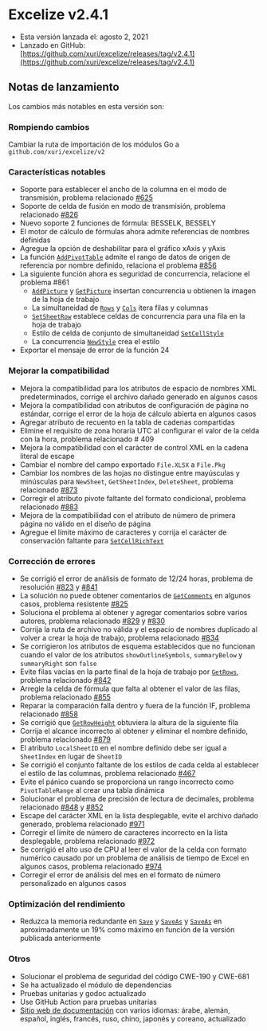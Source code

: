 # Excelize v2.4.1

* Esta versión lanzada el: agosto 2, 2021
* Lanzado en GitHub: [https://github.com/xuri/excelize/releases/tag/v2.4.1](https://github.com/xuri/excelize/releases/tag/v2.4.1)

## Notas de lanzamiento

Los cambios más notables en esta versión son:

### Rompiendo cambios

Cambiar la ruta de importación de los módulos Go a `github.com/xuri/excelize/v2`

### Características notables

* Soporte para establecer el ancho de la columna en el modo de transmisión, problema relacionado [#625](https://github.com/xuri/excelize/issues/625)
* Soporte de celda de fusión en modo de transmisión, problema relacionado [#826](https://github.com/xuri/excelize/issues/826)
* Nuevo soporte 2 funciones de fórmula: BESSELK, BESSELY
* El motor de cálculo de fórmulas ahora admite referencias de nombres definidas
* Agregue la opción de deshabilitar para el gráfico xAxis y yAxis
* La función [`AddPivotTable`](https://pkg.go.dev/github.com/xuri/excelize/v2@v2.4.1#File.AddPivotTable) admite el rango de datos de origen de referencia por nombre definido, relaciona el problema [#856](https://github.com/xuri/excelize/issues/856)
* La siguiente función ahora es seguridad de concurrencia, relacione el problema #861
  * [`AddPicture`](https://pkg.go.dev/github.com/xuri/excelize/v2@v2.4.1#File.AddPicture) y [`GetPicture`](https://pkg.go.dev/github.com/xuri/excelize/v2@v2.4.1#File.GetPicture) insertan concurrencia u obtienen la imagen de la hoja de trabajo
  * La simultaneidad de [`Rows`](https://pkg.go.dev/github.com/xuri/excelize/v2@v2.4.1#File.Rows) y [`Cols`](https://pkg.go.dev/github.com/xuri/excelize/v2@v2.4.1#File.Cols) itera filas y columnas
  * [`SetSheetRow`](https://pkg.go.dev/github.com/xuri/excelize/v2@v2.4.1#File.SetSheetRow) establece celdas de concurrencia para una fila en la hoja de trabajo
  * Estilo de celda de conjunto de simultaneidad [`SetCellStyle`](https://pkg.go.dev/github.com/xuri/excelize/v2@v2.4.1#File.SetCellStyle)
  * La concurrencia [`NewStyle`](https://pkg.go.dev/github.com/xuri/excelize/v2@v2.4.1#File.NewStyle) crea el estilo
* Exportar el mensaje de error de la función 24

### Mejorar la compatibilidad

* Mejora la compatibilidad para los atributos de espacio de nombres XML predeterminados, corrige el archivo dañado generado en algunos casos
* Mejora la compatibilidad con atributos de configuración de página no estándar, corrige el error de la hoja de cálculo abierta en algunos casos
* Agregar atributo de recuento en la tabla de cadenas compartidas
* Elimine el requisito de zona horaria UTC al configurar el valor de la celda con la hora, problema relacionado # 409
* Mejora la compatibilidad con el carácter de control XML en la cadena literal de escape
* Cambiar el nombre del campo exportado `File.XLSX` a `File.Pkg`
* Cambiar los nombres de las hojas no distingue entre mayúsculas y minúsculas para `NewSheet`, `GetSheetIndex`, `DeleteSheet`, problema relacionado [#873](https://github.com/xuri/excelize/issues/873)
* Corregir el atributo pivote faltante del formato condicional, problema relacionado [#883](https://github.com/xuri/excelize/issues/883)
* Mejora de la compatibilidad con el atributo de número de primera página no válido en el diseño de página
* Agregue el límite máximo de caracteres y corrija el carácter de conservación faltante para [`SetCellRichText`](https://pkg.go.dev/github.com/xuri/excelize/v2@v2.4.1#File.SetCellRichText)

### Corrección de errores

* Se corrigió el error de análisis de formato de 12/24 horas, problema de resolución [#823](https://github.com/xuri/excelize/issues/823) y [#841](https://github.com/xuri/excelize/issues/841)
* La solución no puede obtener comentarios de [`GetComments`](https://pkg.go.dev/github.com/xuri/excelize/v2@v2.4.1#File.GetComments) en algunos casos, problema resistente [#825](https://github.com/xuri/excelize/issues/825)
* Soluciona el problema al obtener y agregar comentarios sobre varios autores, problema relacionado [#829](https://github.com/xuri/excelize/issues/829) y [#830](https://github.com/xuri/excelize/issues/830)
* Corrija la ruta de archivo no válida y el espacio de nombres duplicado al volver a crear la hoja de trabajo, problema relacionado [#834](https://github.com/xuri/excelize/issues/834)
* Se corrigieron los atributos de esquema establecidos que no funcionan cuando el valor de los atributos `showOutlineSymbols`, `summaryBelow` y `summaryRight` son `false`
* Evite filas vacías en la parte final de la hoja de trabajo por [`GetRows`](https://pkg.go.dev/github.com/xuri/excelize/v2@v2.4.1#File.GetRows), problema relacionado [#842](https://github.com/xuri/excelize/issues/842)
* Arregle la celda de fórmula que falta al obtener el valor de las filas, problema relacionado [#855](https://github.com/xuri/excelize/issues/855)
* Reparar la comparación falla dentro y fuera de la función IF, problema relacionado [#858](https://github.com/xuri/excelize/issues/858)
* Se corrigió que [`GetRowHeight`](https://pkg.go.dev/github.com/xuri/excelize/v2@v2.4.1#File.GetRowHeight) obtuviera la altura de la siguiente fila
* Corrija el alcance incorrecto al obtener y eliminar el nombre definido, problema relacionado [#879](https://github.com/xuri/excelize/issues/848)
* El atributo `LocalSheetID` en el nombre definido debe ser igual a `SheetIndex` en lugar de `SheetID`
* Se corrigió el conjunto faltante de los estilos de cada celda al establecer el estilo de las columnas, problema relacionado [#467](https://github.com/xuri/excelize/issues/467)
* Evite el pánico cuando se proporciona un rango incorrecto como `PivotTableRange` al crear una tabla dinámica
* Solucionar el problema de precisión de lectura de decimales, problema relacionado [#848](https://github.com/xuri/excelize/issues/848) y [#852](https://github.com/xuri/excelize/issues/852)
* Escape del carácter XML en la lista desplegable, evite el archivo dañado generado, problema relacionado [#971](https://github.com/xuri/excelize/issues/971)
* Corregir el límite de número de caracteres incorrecto en la lista desplegable, problema relacionado [#972](https://github.com/xuri/excelize/issues/972)
* Se corrigió el alto uso de CPU al leer el valor de la celda con formato numérico causado por un problema de análisis de tiempo de Excel en algunos casos, problema relacionado [#974](https://github.com/xuri/excelize/issues/974)
* Corregir el error de análisis del mes en el formato de número personalizado en algunos casos

### Optimización del rendimiento

* Reduzca la memoria redundante en [`Save`](https://pkg.go.dev/github.com/xuri/excelize/v2@v2.4.1#File.Save) y [`SaveAs`](https://pkg.go.dev/github.com/xuri/excelize/v2@v2.4.1#File.SaveAs) y [`SaveAs`](https://pkg.go.dev/github.com/xuri/excelize/v2@v2.4.1#File.SaveAs) en aproximadamente un 19% como máximo en función de la versión publicada anteriormente

### Otros

* Solucionar el problema de seguridad del código CWE-190 y CWE-681
* Se ha actualizado el módulo de dependencias
* Pruebas unitarias y godoc actualizado
* Use GitHub Action para pruebas unitarias
* [Sitio web de documentación](https://xuri.me/excelize) con varios idiomas: árabe, alemán, español, inglés, francés, ruso, chino, japonés y coreano, actualizado

